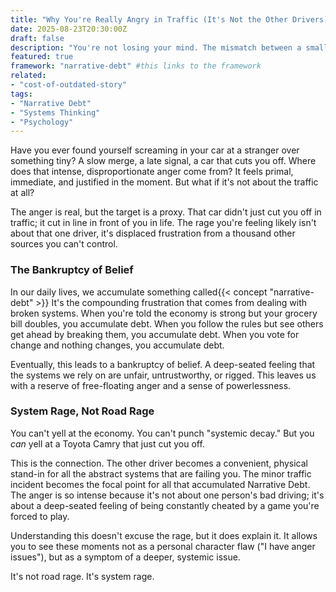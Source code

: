 ```yaml
---
title: "Why You're Really Angry in Traffic (It's Not the Other Drivers)"
date: 2025-08-23T20:30:00Z
draft: false
description: "You're not losing your mind. The mismatch between a small trigger and a massive reaction isn't random. It's a pattern."
featured: true
framework: "narrative-debt" #this links to the framework
related: 
- "cost-of-outdated-story"
tags: 
- "Narrative Debt"
- "Systems Thinking"
- "Psychology"
---
```


Have you ever found yourself screaming in your car at a stranger over something tiny? A slow merge, a late signal, a car that cuts you off. Where does that intense, disproportionate anger come from? It feels primal, immediate, and justified in the moment. But what if it's not about the traffic at all?

The anger is real, but the target is a proxy. That car didn't just cut you off in traffic; it cut in line in front of you in life. The rage you're feeling likely isn't about that one driver, it's displaced frustration from a thousand other sources you can't control.

### The Bankruptcy of Belief

In our daily lives, we accumulate something called{{< concept "narrative-debt" >}} It's the compounding frustration that comes from dealing with broken systems. When you're told the economy is strong but your grocery bill doubles, you accumulate debt. When you follow the rules but see others get ahead by breaking them, you accumulate debt. When you vote for change and nothing changes, you accumulate debt.

Eventually, this leads to a bankruptcy of belief. A deep-seated feeling that the systems we rely on are unfair, untrustworthy, or rigged. This leaves us with a reserve of free-floating anger and a sense of powerlessness.

### System Rage, Not Road Rage

You can't yell at the economy. You can't punch "systemic decay." But you *can* yell at a Toyota Camry that just cut you off.

This is the connection. The other driver becomes a convenient, physical stand-in for all the abstract systems that are failing you. The minor traffic incident becomes the focal point for all that accumulated Narrative Debt. The anger is so intense because it's not about one person's bad driving; it's about a deep-seated feeling of being constantly cheated by a game you're forced to play.

Understanding this doesn't excuse the rage, but it does explain it. It allows you to see these moments not as a personal character flaw ("I have anger issues"), but as a symptom of a deeper, systemic issue.

It's not road rage. It's system rage.
